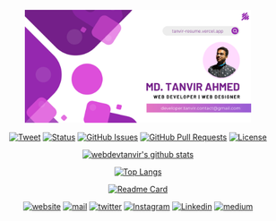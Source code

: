 <!-- 
Hope you ❤️ the repo. Don't forget to follow. 
-->

<p align="center"><a href="https://webdevtanvir.github.io"><img width="80%" alt="Hello, I'm Tanvir. I do open source!" src="./github-profile.png" /></a></p>

<div align="center">

[![Tweet](https://img.shields.io/twitter/url/https/shields.io.svg?style=social)](https://twitter.com/intent/tweet?text=%F0%9F%93%A2%20Various%20README%20templates%20and%20tips%20on%20writing%20high-quality%20documentation%20that%20people%20want%20to%20read.&url=https://github.com/webdevtanvir)
[![Status](https://img.shields.io/badge/status-active-success.svg)]()
[![GitHub Issues](https://img.shields.io/github/issues/kylelobo/The-Documentation-Compendium.svg)](https://github.com/webdevtanvir/webdevtanvir/issues)
[![GitHub Pull Requests](https://img.shields.io/github/issues-pr/kylelobo/The-Documentation-Compendium.svg)](https://github.com/webdevtanvir/webdevtanvir/pulls)
[![License](https://img.shields.io/badge/license-CC0-blue.svg)](http://creativecommons.org/publicdomain/zero/1.0/)

<!--   <a href="https://www.producthunt.com/posts/the-documentation-compendium?utm_source=badge-top-post-badge&utm_medium=badge&utm_souce=badge-the-documentation-compendium" target="_blank"><img src="https://api.producthunt.com/widgets/embed-image/v1/top-post-badge.svg?post_id=157965&theme=dark&period=daily" alt="The Documentation Compendium - Beautiful README templates that people want to read. | Product Hunt Embed" style=" width: 250px; height: 54px;" width="250px" height="54px" /></a> -->


[![webdevtanvir's github stats](https://github-readme-stats.vercel.app/api?username=webdevtanvir&show_icons=true\&icon_color=EDA2FF\&bg_color=30,4568dc,b06ab3\&title_color=fff\&text_color=fff)](https://github.com/webdevtanvir/)

[![Top Langs](https://github-readme-stats.vercel.app/api/top-langs/?username=webdevtanvir&show_icons=true&layout=compact\&icon_color=EDA2FF\&bg_color=30,4568dc,b06ab3\&title_color=fff\&text_color=fff)](https://github.com/webdevtanvir/github-readme-stats)

[![Readme Card](https://github-readme-stats.vercel.app/api/pin/?username=webdevtanvir&show_icons=true\&icon_color=EDA2FF\&bg_color=30,4568dc,b06ab3\&title_color=fff\&text_color=fff\&repo=tanvir-resume\&show_owner=true)](https://github.com/webdevtanvir/github-readme-stats)

[![website](https://img.shields.io/badge/PORTFOLIO-blue)](https://www.tanvir-resume.vercel.app)
[![mail](https://img.shields.io/badge/MAIL-red)](mailto:developer.tanvir.contact@gmail.com.com)
[![twitter](https://img.shields.io/badge/TWITTER-black)](https://twitter.com/webdevtanvir)
[![Instagram](https://img.shields.io/badge/INSTRAGRAM-red)](https://www.instagram.com/webdev.tanvir)
[![Linkedin](https://img.shields.io/badge/LINKEDIN-blue)](https://www.linkedin.com/in/webdevtanvir)
[![medium](https://img.shields.io/badge/MEDIUM-black)](https://medium.com/@webdevtanvir)

</div>
